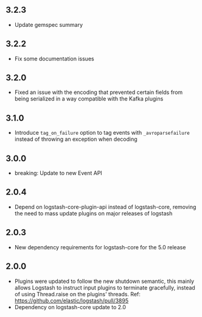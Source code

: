 ## 3.2.3
  - Update gemspec summary

## 3.2.2
  - Fix some documentation issues

## 3.2.0
 - Fixed an issue with the encoding that prevented certain fields from being serialized in a way compatible with the Kafka plugins

## 3.1.0
 - Introduce `tag_on_failure` option to tag events with `_avroparsefailure` instead of throwing an exception when decoding

## 3.0.0
 - breaking: Update to new Event API

## 2.0.4
 - Depend on logstash-core-plugin-api instead of logstash-core, removing the need to mass update plugins on major releases of logstash

## 2.0.3
 - New dependency requirements for logstash-core for the 5.0 release

## 2.0.0
 - Plugins were updated to follow the new shutdown semantic, this mainly allows Logstash to instruct input plugins to terminate gracefully, 
   instead of using Thread.raise on the plugins' threads. Ref: https://github.com/elastic/logstash/pull/3895
 - Dependency on logstash-core update to 2.0


